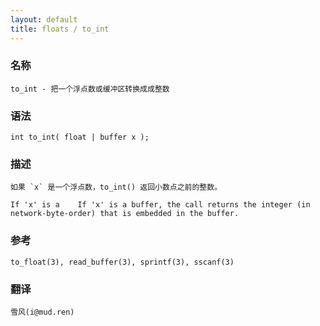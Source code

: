 ```yaml
---
layout: default
title: floats / to_int
---
```


### 名称

    to_int - 把一个浮点数或缓冲区转换成成整数

### 语法

    int to_int( float | buffer x );

### 描述

    如果 `x` 是一个浮点数，to_int() 返回小数点之前的整数。

    If 'x' is a    If 'x' is a buffer, the call returns the integer (in network-byte-order) that is embedded in the buffer.

### 参考

    to_float(3), read_buffer(3), sprintf(3), sscanf(3)

### 翻译 ###

    雪风(i@mud.ren)
